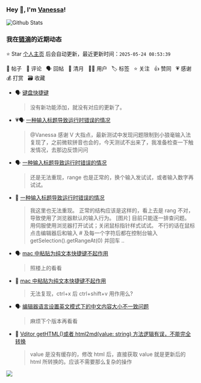 ### Hey 👋, I'm [Vanessa](http://vanessa.b3log.org/)!

![Github Stats](https://github-readme-stats.vercel.app/api?username=Vanessa219&show_icons=true)

<!--events start -->

### 我在[链滴](https://ld246.com)的近期动态

⭐️ Star [个人主页](https://github.com/Vanessa219/Vanessa219) 后会自动更新，最近更新时间：`2025-05-24 08:53:39`

📝 帖子 &nbsp; 💬 评论 &nbsp; 🗣 回帖 &nbsp; 🌙 清月 &nbsp; 👨‍💻 用户 &nbsp; 🏷️ 标签 &nbsp; ⭐️ 关注 &nbsp; 👍 赞同 &nbsp; 💗 感谢 &nbsp; 💰 打赏 &nbsp; 🗃 收藏

* 🗣 [键盘快捷键](https://ld246.com/article/1474030007391/comment/1747747768897#comments)

  > 没有新功能添加，就没有对应的更新了。
* 💗🗣 [一种输入标题导致运行时错误的情况](https://ld246.com/article/1742783821706/comment/1745158976825#comments)

  > @Vanessa 感谢 V 大指点，最新测试中发现问题限制到小狼毫输入法复现了，之前微软拼音也会的，今天测试不出来了，我准备检查一下触发情况，去那边反馈问问
* 🗣 [一种输入标题导致运行时错误的情况](https://ld246.com/article/1742783821706/comment/1745158976825#comments)

  > 还是无法重现，range 也是正常的，换个输入发试试，或者输入数字再试试。
* 💬 [一种输入标题导致运行时错误的情况](https://ld246.com/article/1742783821706/comment/1744814840803#comments)

  > 我这里也无法重现。 正常的结构应该是这样的，看上去是 rang 不对，导致使用了浏览器默认的输入行为。 [图片] 目前只能逐一排查问题。 用伺服使用浏览器打开试试；关闭鼠标指针样式试试。 不行的话在鼠标点击编辑器后和输入 # 及每一个字符后都在控制台输入 getSelection().getRangeAt(0) 并回车 ..
* 🗣 [mac 中粘贴为纯文本快捷键不起作用](https://ld246.com/article/1742698634512/comment/1742801434727#comments)

  > 照楼上的看看
* 💬 [mac 中粘贴为纯文本快捷键不起作用](https://ld246.com/article/1742698634512/comment/1742701898499#comments)

  > 无法复现，ctrl+x 后 ctrl+shift+v 用作用么?
* 🗣 [编辑器语言设置英文模式下的中文内容大小不一致问题](https://ld246.com/article/1741920376849/comment/1741929071848#comments)

  > 麻烦下个版本再看看
* 💬 [Vditor getHTML()或者 html2md(value: string) 方法逻辑有误，不能完全转换](https://ld246.com/article/1741222885064/comment/1742281067211#comments)

  > value 是没有缓存的，修改 html 后，直接获取 value 就是更新后的 html 所转换的。应该不需要那么复杂的操作


<!--events end -->

<a title="Hits" target="_blank" href="https://github.com/Vanessa219/Vanessa219"><img src="https://hits.b3log.org/Vanessa219/Vanessa219.svg"></a>
